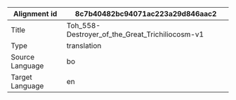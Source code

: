 |Alignment id | 8c7b40482bc94071ac223a29d846aac2
| --- | --- 
|Title | Toh_558-Destroyer_of_the_Great_Trichiliocosm-v1 
|Type | translation
|Source Language | bo
|Target Language | en